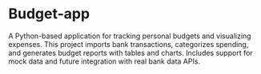 # Budget-app
A Python-based application for tracking personal budgets and visualizing expenses. This project imports bank transactions, categorizes spending, and generates budget reports with tables and charts. Includes support for mock data and future integration with real bank data APIs.

